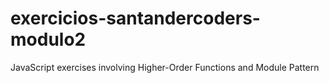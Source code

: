 # exercicios-santandercoders-modulo2
JavaScript exercises involving Higher-Order Functions and Module Pattern
